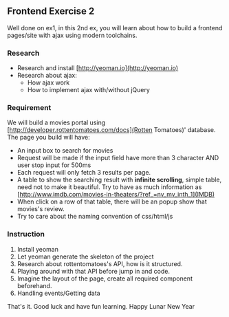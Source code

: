 ## Frontend Exercise 2

Well done on ex1, in this 2nd ex, you will learn about how to build a frontend pages/site with ajax using modern toolchains.

### Research

* Research and install [http://yeoman.io](http://yeoman.io)
* Research about ajax:
  * How ajax work
  * How to implement ajax with/without jQuery

### Requirement

We will build a movies portal using [http://developer.rottentomatoes.com/docs](Rotten Tomatoes)' database.
The page you build will have:
  * An input box to search for movies
  * Request will be made if the input field have more than 3 character AND user stop input for 500ms
  * Each request will only fetch 3 results per page.
  * A table to show the searching result with **infinite scrolling**, simple table, need not to make it beautiful. Try to have as much information as [http://www.imdb.com/movies-in-theaters/?ref_=nv_mv_inth_1](IMDB)
  * When click on a row of that table, there will be an popup show that movies's review.
  * Try to care about the naming convention of css/html/js

### Instruction

  1. Install yeoman
  2. Let yeoman generate the skeleton of the project
  3. Research about rottentomatoes's API, how is it structured.
  4. Playing around with that API before jump in and code.
  5. Imagine the layout of the page, create all required component beforehand.
  6. Handling events/Getting data
  

That's it. Good luck and have fun learning.
Happy Lunar New Year

